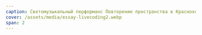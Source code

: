 ```yaml
---
caption: Светомузыкальный перформанс Повторение пространства в Краснохолмской галерее
cover: /assets/media/essay-livecoding2.webp
span: 2
---
```

